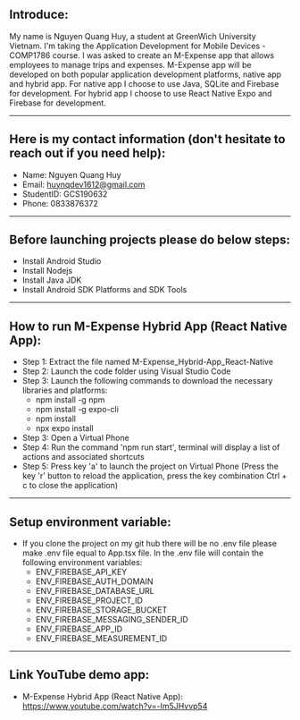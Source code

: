 ## Introduce:
My name is Nguyen Quang Huy, a student at GreenWich University Vietnam. I'm taking the Application Development for Mobile Devices - COMP1786 course. I was asked to create an M-Expense app that allows employees to manage trips and expenses. M-Expense app will be developed on both popular application development platforms, native app and hybrid app.
For native app I choose to use Java, SQLite and Firebase for development. For hybrid app I choose to use React Native Expo and Firebase for development.

---
## Here is my contact information (don't hesitate to reach out if you need help):
- Name: Nguyen Quang Huy
- Email: huynqdev1612@gmail.com
- StudentID: GCS190632
- Phone: 0833876372
---
## Before launching projects please do below steps:
- Install Android Studio
- Install Nodejs
- Install Java JDK
- Install Android SDK Platforms and SDK Tools 
---
## How to run M-Expense Hybrid App (React Native App):
- Step 1: Extract the file named M-Expense_Hybrid-App_React-Native
- Step 2: Launch the code folder using Visual Studio Code
- Step 3: Launch the following commands to download the necessary libraries and platforms:
  + npm install -g npm
  + npm install -g expo-cli
  + npm install
  + npx expo install
- Step 3: Open a Virtual Phone
- Step 4: Run the command 'npm run start', terminal will display a list of actions and associated shortcuts
- Step 5: Press key 'a' to launch the project on Virtual Phone (Press the key 'r' button to reload the application, press the key combination Ctrl + c to close the application)
---
## Setup environment variable:
- If you clone the project on my git hub there will be no .env file please make .env file equal to App.tsx file. In the .env file will contain the following environment variables:
  + ENV_FIREBASE_API_KEY
  + ENV_FIREBASE_AUTH_DOMAIN
  + ENV_FIREBASE_DATABASE_URL
  + ENV_FIREBASE_PROJECT_ID 
  + ENV_FIREBASE_STORAGE_BUCKET
  + ENV_FIREBASE_MESSAGING_SENDER_ID
  + ENV_FIREBASE_APP_ID 
  + ENV_FIREBASE_MEASUREMENT_ID
---
## Link YouTube demo app:
- M-Expense Hybrid App (React Native App): https://www.youtube.com/watch?v=-Im5JHvvp54